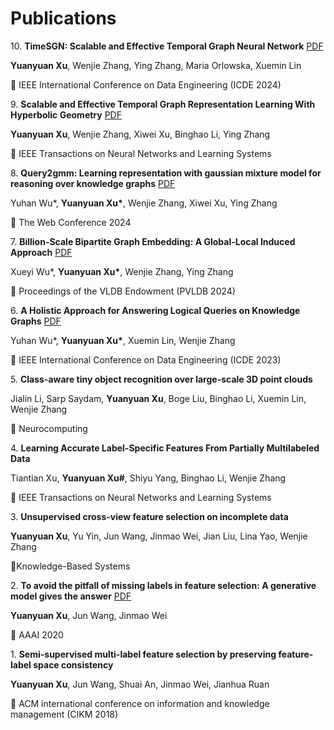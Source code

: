 # Publications

10\. **TimeSGN: Scalable and Effective Temporal Graph Neural Network** [PDF](https://ieeexplore.ieee.org/document/10597745)

   **Yuanyuan Xu**, Wenjie Zhang, Ying Zhang, Maria Orlowska, Xuemin Lin

   📍 IEEE International Conference on Data Engineering (ICDE 2024)



9\. **Scalable and Effective Temporal Graph Representation Learning With Hyperbolic Geometry** [PDF](https://ieeexplore.ieee.org/stamp/stamp.jsp?arnumber=10528375)

   **Yuanyuan Xu**, Wenjie Zhang, Xiwei Xu, Binghao Li, Ying Zhang

   📍 IEEE Transactions on Neural Networks and Learning Systems



8\. **Query2gmm: Learning representation with gaussian mixture model for reasoning over knowledge graphs** [PDF](https://dl.acm.org/doi/pdf/10.1145/3589334.3645569)

   Yuhan Wu\*, **Yuanyuan Xu\***, Wenjie Zhang, Xiwei Xu, Ying Zhang

   📍 The Web Conference 2024



7\. **Billion-Scale Bipartite Graph Embedding: A Global-Local Induced Approach** [PDF](https://dl.acm.org/doi/pdf/10.14778/3626292.3626300)

   Xueyi Wu\*, **Yuanyuan Xu\***, Wenjie Zhang, Ying Zhang

   📍 Proceedings of the VLDB Endowment (PVLDB 2024)



6\. **A Holistic Approach for Answering Logical Queries on Knowledge Graphs** [PDF](https://ieeexplore.ieee.org/stamp/stamp.jsp?arnumber=10184571)

   Yuhan Wu\*, **Yuanyuan Xu\***, Xuemin Lin, Wenjie Zhang

   📍 IEEE International Conference on Data Engineering (ICDE 2023)


5\. **Class-aware tiny object recognition over large-scale 3D point clouds**

   Jialin Li, Sarp Saydam, **Yuanyuan Xu**, Boge Liu, Binghao Li, Xuemin Lin, Wenjie Zhang

   📍 Neurocomputing


4\. **Learning Accurate Label-Specific Features From Partially Multilabeled Data**

   Tiantian Xu, **Yuanyuan Xu\#**, Shiyu Yang, Binghao Li, Wenjie Zhang

   📍 IEEE Transactions on Neural Networks and Learning Systems

3\. **Unsupervised cross-view feature selection on incomplete data**

   **Yuanyuan Xu**, Yu Yin, Jun Wang, Jinmao Wei, Jian Liu, Lina Yao, Wenjie Zhang

   📍Knowledge-Based Systems

   
2\. **To avoid the pitfall of missing labels in feature selection: A generative model gives the answer** [PDF](https://ojs.aaai.org/index.php/AAAI/article/view/6127/5983)

   **Yuanyuan Xu**, Jun Wang, Jinmao Wei

   📍 AAAI 2020



1\. **Semi-supervised multi-label feature selection by preserving feature-label space consistency**
   
   **Yuanyuan Xu**, Jun Wang, Shuai An, Jinmao Wei, Jianhua Ruan
   
   📍 ACM international conference on information and knowledge management (CIKM 2018)
